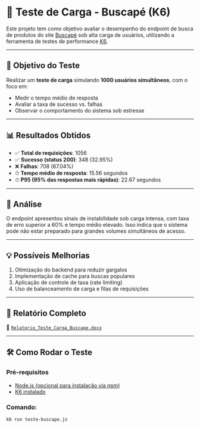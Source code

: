 # 🚀 Teste de Carga - Buscapé (K6)

Este projeto tem como objetivo avaliar o desempenho do endpoint de busca de produtos do site [Buscapé](https://www.buscape.com.br) sob alta carga de usuários, utilizando a ferramenta de testes de performance [K6](https://k6.io/).

---

## 🎯 Objetivo do Teste

Realizar um **teste de carga** simulando **1000 usuários simultâneos**, com o foco em:

- Medir o tempo médio de resposta
- Avaliar a taxa de sucesso vs. falhas
- Observar o comportamento do sistema sob estresse

---

## 📊 Resultados Obtidos

- ✅ **Total de requisições**: 1056
- ✅ **Sucesso (status 200)**: 348 (32.95%)
- ❌ **Falhas**: 708 (67.04%)
- ⏱ **Tempo médio de resposta**: 15.56 segundos
- ⏱ **P95 (95% das respostas mais rápidas)**: 22.67 segundos

---

## 🧠 Análise

O endpoint apresentou sinais de instabilidade sob carga intensa, com taxa de erro superior a 60% e tempo médio elevado. Isso indica que o sistema pode não estar preparado para grandes volumes simultâneos de acesso.

---

## 💡 Possíveis Melhorias

1. Otimização do backend para reduzir gargalos
2. Implementação de cache para buscas populares
3. Aplicação de controle de taxa (rate limiting)
4. Uso de balanceamento de carga e filas de requisições

---

## 📂 Relatório Completo

📄 [`Relatorio_Teste_Carga_Buscape.docx`](./Relatorio_Teste_Carga_Buscape.docx)

---

## 🛠 Como Rodar o Teste

### Pré-requisitos

- [Node.js (opcional para instalação via npm)](https://nodejs.org/)
- [K6 instalado](https://k6.io/docs/getting-started/installation/)

### Comando:

```bash
k6 run teste-buscape.js

